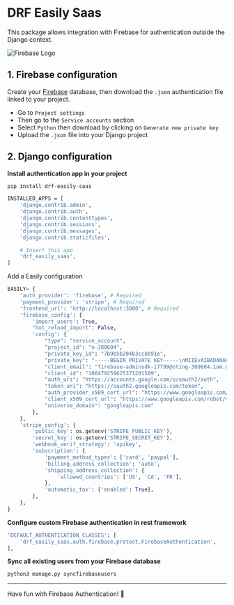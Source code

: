 # DRF Easily Saas

This package allows integration with Firebase for authentication outside the Django context.

![Firebase Logo](https://miro.medium.com/max/300/1*R4c8lHBHuH5qyqOtZb3h-w.png)

## 1. Firebase configuration

Create your [Firebase](https://console.firebase.google.com/) database, then download the `.json` authentication file linked to your project.

- Go to `Project settings`
- Then go to the `Service accounts` section
- Select `Python` then download by clicking on `Generate new private key`
- Upload the `.json` file into your Django project

## 2. Django configuration

**Install authentication app in your project**

```bash
pip install drf-easily-saas
```

```bash
INSTALLED_APPS = [
    'django.contrib.admin',
    'django.contrib.auth',
    'django.contrib.contenttypes',
    'django.contrib.sessions',
    'django.contrib.messages',
    'django.contrib.staticfiles',

    # Insert this app
    'drf_easily_saas',
]
```

Add a Easily configuration

```python
EASILY= {
    'auth_provider': 'firebase', # Required
    'payment_provider': 'stripe', # Required
    'frontend_url': 'http://localhost:3000', # Required
    'firebase_config': {
        'import_users': True,
        "hot_reload_import": False,
        'config': {
            "type": "service_account",
            "project_id": "o-380604",
            "private_key_id": "7b9b5b20483ccbb91e",
            "private_key": "-----BEGIN PRIVATE KEY-----\nMIIEvAIBADANAQEFAASCBKYwggSiAgEAAoIBAQC1Mv+HbJi7ObeG\nLGAhYXS7gf+O+9gMPYQWgM6KZqvd2dhvuqxyzqJYttz5o55YKBZTFDdY5Kped51f\nU273RylDA6\nWsbW9xyvgmVpbIbja29Lhc1H1Hymd4edFfDdee/d9LTF8g8QNHJ5LFx\n0DvORqNuNh0rM78sQS9l+g9PNdCoBTWxXE8BRvUCgYB2PXGAGCVDeesKxDyR3hwj\nVxR0un/5KMjJgpChhPBwNFLtar6WrgQVMYZomCwh9xjTAh/69lxtzaxJ+mvz3A8X\n1waeyUrsd+aBviq0Yz/6JVDghOkY5ZrptcR3Dg0hHLkEg0QLixmWebUQnZ6knW7z\n38m94Msowc2s2N6uYVE63g==\n-----END PRIVATE KEY-----\n",
            "client_email": "firebase-adminsdk-i7799@oting-380604.iam.gserviceaccount.com",
            "client_id": "106479259625371201589",
            "auth_uri": "https://accounts.google.com/o/oauth2/auth",
            "token_uri": "https://oauth2.googleapis.com/token",
            "auth_provider_x509_cert_url": "https://www.googleapis.com/oauth2/v1/certs",
            "client_x509_cert_url": "https://www.googleapis.com/robot/v1/metadata/x509/firebase-adminsdk-i7799%-380604.iam.gserviceaccount.com",
            "universe_domain": "googleapis.com"
        },
    },
    'stripe_config': {
        'public_key': os.getenv('STRIPE_PUBLIC_KEY'),
        'secret_key': os.getenv('STRIPE_SECRET_KEY'),
        'webhook_verif_strategy': 'apikey',
        'subscription': {
            'payment_method_types': ['card', 'paypal'],
            'billing_address_collection': 'auto',
            'shipping_address_collection': {
                'allowed_countries': ['US', 'CA', 'FR'],
            },
            'automatic_tax': {'enabled': True},
        },
    },
}
```


**Configure custom Firebase authentication in rest framework**

```bash
'DEFAULT_AUTHENTICATION_CLASSES': [
    'drf_easily_saas.auth.firebase.protect.FirebaseAuthentication',
],
```

**Sync all existing users from your Firebase database**

```bash
python3 manage.py syncfirebaseusers
```

---

Have fun with Firebase Authentication! 🚀
